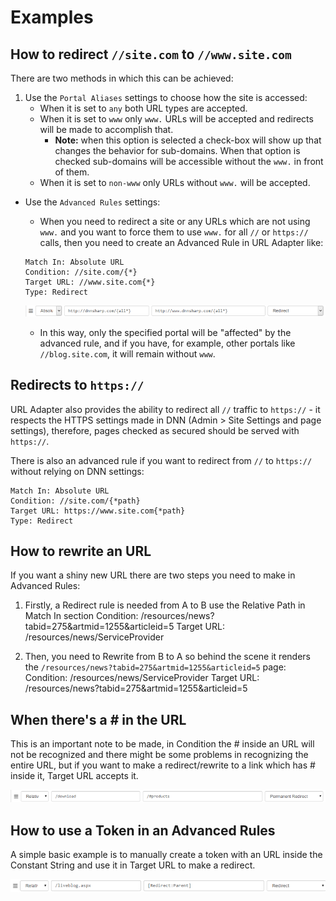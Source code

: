 # Examples

## How to redirect `//site.com` to `//www.site.com`

There are two methods in which this can be achieved:

1. Use the `Portal Aliases` settings to choose how the site is accessed:
    * When it is set to `any` both URL types are accepted.
    * When it is set to `www` only `www.` URLs will be accepted and redirects will be made to accomplish that.
        * **Note:** when this option is selected a check-box will show up that changes the behavior for sub-domains. When that option is checked sub-domains will be accessible without the `www.` in front of them.
    * When it is set to `non-www` only URLs without `www.` will be accepted.

* Use the `Advanced Rules` settings:
    * When you need to redirect a site or any URLs which are not using `www.` and you want to force them to use `www.` for all `//` or `https://` calls, then you need to create an Advanced Rule in URL Adapter like:
    
    ```
    Match In: Absolute URL
    Condition: //site.com/{*}
    Target URL: //www.site.com{*}
    Type: Redirect
    ```
    
    ![www image example](www.png)
    
    * In this way, only the specified portal will be "affected" by the advanced rule, and if you have, for example, other portals like `//blog.site.com`, it will remain without `www`.
    
## Redirects to `https://`

URL Adapter also provides the ability to redirect all `//` traffic to `https://` - it respects the HTTPS settings made in DNN (Admin > Site Settings and page settings), therefore, pages checked as secured should be served with `https://`.

There is also an advanced rule if you want to redirect from `//` to `https://` without relying on DNN settings:
```
Match In: Absolute URL
Condition: //site.com/{*path}
Target URL: https://www.site.com{*path}
Type: Redirect
```

## How to rewrite an URL

If you want a shiny new URL there are two steps you need to make in Advanced Rules:

1. Firstly, a Redirect rule is needed from A to B
        use the Relative Path in Match In section
        Condition: /resources/news?tabid=275&artmid=1255&articleid=5
        Target URL: /resources/news/ServiceProvider

2. Then, you need to Rewrite from B to A so behind the scene it renders the `/resources/news?tabid=275&artmid=1255&articleid=5` page:
        Condition: /resources/news/ServiceProvider
        Target URL: /resources/news?tabid=275&artmid=1255&articleid=5

## When there's a # in the URL

This is an important note to be made, in Condition the # inside an URL will not be recognized and there might be some problems in recognizing the entire URL, but if you want to make a redirect/rewrite to a link which has # inside it, Target URL accepts it.

![hash image example](hash.png)

## How to use a Token in an Advanced Rules

A simple basic example is to manually create a token with an URL inside the Constant String and use it in Target URL to make a redirect. 

![token image example](token.png)